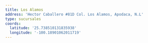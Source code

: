 ```yaml
---
title: Los Alamos
address: 'Hector Caballero #81D Col. Los Alamos, Apodaca, N.L'
type: sucursales
coords:
  latitude: '25.738510131835938'
  longitude: '-100.18901062011719'
---
```


